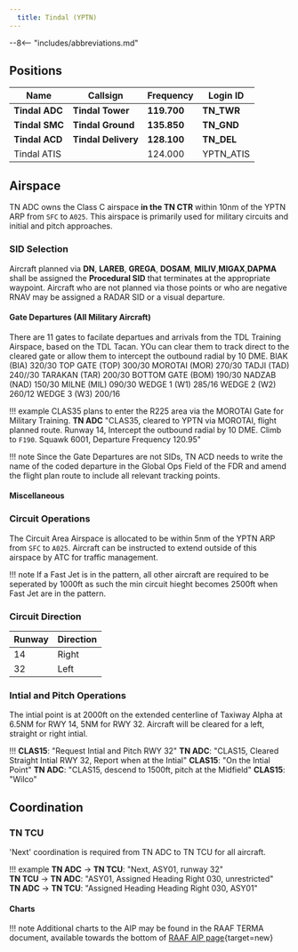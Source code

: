 ```yaml
---
  title: Tindal (YPTN)
---
```


--8<-- "includes/abbreviations.md"

## Positions

| Name               | Callsign       | Frequency        | Login ID              |
| ------------------ | -------------- | ---------------- | --------------------------------------|
| **Tindal ADC**    | **Tindal Tower**  | **119.700**         | **TN_TWR**        |
| **Tindal SMC**    | **Tindal Ground**  | **135.850**        | **TN_GND**        |
| **Tindal ACD**    | **Tindal Delivery**  | **128.100**      | **TN_DEL**       |
| Tindal ATIS    |   |  124.000        | YPTN_ATIS       |

## Airspace

TN ADC owns the Class C airspace **in the TN CTR** within 10nm of the YPTN ARP from `SFC` to `A025`. This airspace is primarily used for military circuits and initial and pitch approaches.

### SID Selection
Aircraft planned via **DN**, **LAREB**, **GREGA**, **DOSAM**, **MILIV**,**MIGAX**,**DAPMA** shall be assigned the **Procedural SID** that terminates at the appropriate waypoint.
Aircraft who are not planned via those points or who are negative RNAV may be assigned a RADAR SID or a visual departure.

#### Gate Departures (All Military Aircraft)
There are 11 gates to facilate departues and arrivals from the TDL Training Airspace, based on the TDL Tacan. YOu can clear them to track direct to the cleared gate or allow them to intercept the outbound radial by 10 DME. 
BIAK (BIA) 320/30
TOP GATE (TOP) 300/30
MOROTAI (MOR) 270/30
TADJI (TAD) 240//30
TARAKAN (TAR) 200/30
BOTTOM GATE (BOM) 190/30
NADZAB (NAD) 150/30
MILNE (MIL) 090/30
WEDGE 1 (W1) 285/16
WEDGE 2 (W2) 260/12
WEDGE 3 (W3) 200/16

!!! example 
  CLAS35 plans to enter the R225 area via the MOROTAI Gate for Military Training.
  **TN ADC** "CLAS35, cleared to YPTN via MOROTAI, flight planned route. Runway 14, Intercept the outbound radial by 10 DME. Climb to `F190`. Squawk 6001, Departure Frequency 120.95"   

!!! note
    Since the Gate Departures are not SIDs, TN ACD needs to write the name of the coded departure in the Global Ops Field of the FDR and amend the flight plan route to include all relevant tracking points.

#### Miscellaneous
### Circuit Operations
The Circuit Area Airspace is allocated to be within 5nm of the YPTN ARP from `SFC` to `A025`. Aircraft can be instructed to extend outside of this airspace by ATC for traffic management. 

!!! note
    If a Fast Jet is in the pattern, all other aircraft are required to be seperated by 1000ft as such the min circuit hieght becomes 2500ft when Fast Jet are in the pattern.

### Circuit Direction
| Runway | Direction |
| ------ | ----------|
| 14     | Right|
| 32     | Left |

### Intial and Pitch Operations 
The intial point is at 2000ft on the extended centerline of Taxiway Alpha at 6.5NM for RWY 14, 5NM for RWY 32. Aircraft will be cleared for a left, straight or right intial.

!!!
  **CLAS15**: "Request Intial and Pitch RWY 32"
  **TN ADC**: "CLAS15, Cleared Straight Intial RWY 32, Report when at the Intial"
  **CLAS15**: "On the Intial Point"
  **TN ADC**: "CLAS15, descend to 1500ft, pitch at the Midfield"
  **CLAS15**: "Wilco"

## Coordination
### TN TCU

'Next' coordination is required from TN ADC to TN TCU for all aircraft.

!!! example
    <span class="hotline">**TN ADC** -> **TN TCU**</span>: "Next, ASY01, runway 32"  
    <span class="hotline">**TN TCU** -> **TN ADC**</span>: "ASY01, Assigned Heading Right 030, unrestricted"  
    <span class="hotline">**TN ADC** -> **TN TCU**</span>: "Assigned Heading Heading Right 030, ASY01"  


#### Charts
!!! note
    Additional charts to the AIP may be found in the RAAF TERMA document, available towards the bottom of [RAAF AIP page](https://ais-af.airforce.gov.au/australian-aip){target=new}
